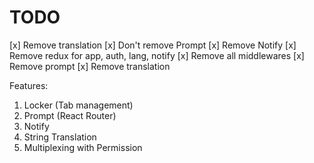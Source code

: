 # TODO

[x] Remove translation
[x] Don't remove Prompt
[x] Remove Notify
[x] Remove redux for app, auth, lang, notify
[x] Remove all middlewares
[x] Remove prompt
[x] Remove translation

Features:
1. Locker (Tab management)
2. Prompt (React Router)
3. Notify
4. String Translation
5. Multiplexing with Permission
